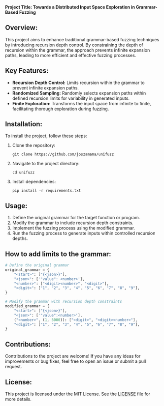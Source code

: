 **Project Title: Towards a Distributed Input Space Exploration in Grammar-Based Fuzzing**

## Overview:

This project aims to enhance traditional grammar-based fuzzing techniques by introducing recursion depth control. By constraining the depth of recursion within the grammar, the approach prevents infinite expansion paths, leading to more efficient and effective fuzzing processes.

## Key Features:

- **Recursion Depth Control:** Limits recursion within the grammar to prevent infinite expansion paths.
- **Randomized Sampling:** Randomly selects expansion paths within defined recursion limits for variability in generated inputs.
- **Finite Exploration:** Transforms the input space from infinite to finite, facilitating thorough exploration during fuzzing.

## Installation:

To install the project, follow these steps:

1. Clone the repository:

   ```
   git clone https://github.com/joszamama/unifuzz
   ```

2. Navigate to the project directory:

   ```
   cd unifuzz
   ```

3. Install dependencies:

   ```
   pip install -r requirements.txt
   ```

## Usage:

1. Define the original grammar for the target function or program.
2. Modify the grammar to include recursion depth constraints.
3. Implement the fuzzing process using the modified grammar.
4. Run the fuzzing process to generate inputs within controlled recursion depths.

## How to add limits to the grammar:

```python
# Define the original grammar
original_grammar = {
    "<start>": ["{<json>}"],
    "<json>": ['"value": <number>'],
    "<number>": ["<digit><number>", "<digit>"],
    "<digit>": ["1", "2", "3", "4", "5", "6", "7", "8", "9"],
}

# Modify the grammar with recursion depth constraints
modified_grammar = {
    "<start>": ["{<json>}"],
    "<json>": ['"value":<number>'],
    ("<number>", (1, 5000)): ["<digit>", "<digit><number>"],
    "<digit>": ["1", "2", "3", "4", "5", "6", "7", "8", "9"],
}

```

## Contributions:

Contributions to the project are welcome! If you have any ideas for improvements or bug fixes, feel free to open an issue or submit a pull request.

## License:

This project is licensed under the MIT License. See the [LICENSE](LICENSE) file for more details.
